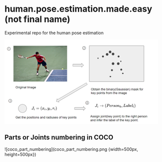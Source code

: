 # human.pose.estimation.made.easy (not final name)
Experimental repo for the human pose estimation

![pipeline](pipline.PNG)

## Parts or Joints numbering in COCO
![coco_part_numbering](coco_part_numbering.png {width=500px, height=500px})
